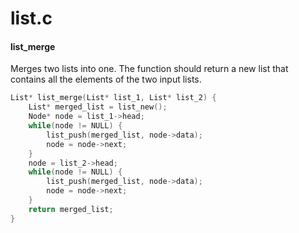 # list.c
#### list_merge 
Merges two lists into one. The function should return a new list that contains all the elements of the two input lists.
```c
List* list_merge(List* list_1, List* list_2) {
	List* merged_list = list_new();
	Node* node = list_1->head;	
	while(node != NULL) {
		list_push(merged_list, node->data);
		node = node->next;
	}
	node = list_2->head;
	while(node != NULL) {
		list_push(merged_list, node->data);
		node = node->next;
	}
	return merged_list;
}
```
